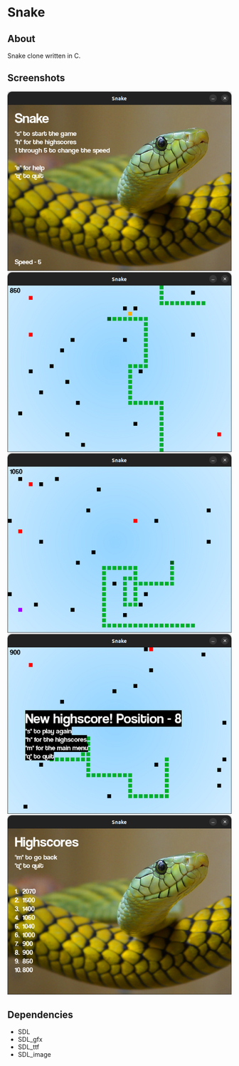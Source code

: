 Snake
=====

About
-----
Snake clone written in C.

Screenshots
-----------
![Main menu](/screenshots/main-menu.png)
![Gameplay 1](/screenshots/gameplay1.png)
![Gameplay 2](/screenshots/gameplay2.png)
![Gameplay 3](/screenshots/gameplay3.png)
![Highscores](/screenshots/highscores.png)

Dependencies
------------
 * SDL
 * SDL_gfx
 * SDL_ttf
 * SDL_image

